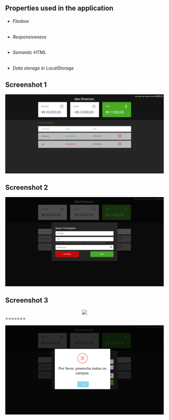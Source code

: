 ## Properties used in the application

- ###### Flexbox

- ###### Responsiveness

- ###### Semantic HTML

- <h6>Data storage in LocalStorage</h6>



<h2>Screenshot 1</h2>

<div align="center">
    <img src="./README-images/screenshot-1.png" />
</div>



<h2>Screenshot 2</h2>

<div align="center">
    <img src="./README-images/screenshot-2.png" />
</div>


<h2>Screenshot 3</h2>

<div align="center">
    <img src="./README-images./screenshot-3.png" />
</div>
=======
<p align="center">
    <img src="./README-images/screenshot-3.png" />
</p>
